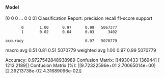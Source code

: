 #### Model
[0 0 0 ... 0 0 0]
Classification Report:
              precision    recall  f1-score   support

           0       1.00      0.97      0.99   5067377
           1       0.02      0.64      0.03      3402

    accuracy                           0.97   5070779
   macro avg       0.51      0.81      0.51   5070779
weighted avg       1.00      0.97      0.99   5070779

Accuracy: 0.9727542848938989
Confusion Matrix:
[[4930433  136944]
 [   1213    2189]]
Confusion Matrix (%):
[[9.72322596e+01 2.70065014e+00]
 [2.39213738e-02 4.31689096e-02]]
